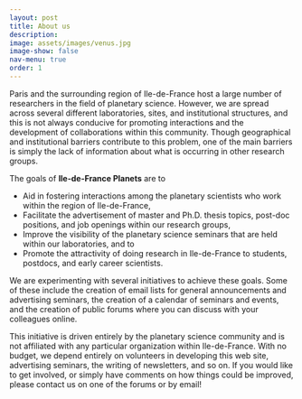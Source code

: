 ```yaml
---
layout: post
title: About us
description:
image: assets/images/venus.jpg
image-show: false
nav-menu: true
order: 1
---
```


Paris and the surrounding region of Ile-de-France host a large number of researchers in the field of planetary science. However, we are spread across several different laboratories, sites, and institutional structures, and this is not always conducive for promoting interactions and the development of collaborations within this community. Though geographical and institutional barriers contribute to this problem, one of the main barriers is simply the lack of information about what is occurring in other research groups.

The goals of **Ile-de-France Planets** are to
* Aid in fostering interactions among the planetary scientists who work within the region of Ile-de-France,
* Facilitate the advertisement of master and Ph.D. thesis topics, post-doc positions, and job openings within our research groups,
* Improve the visibility of the planetary science seminars that are held within our laboratories, and to
* Promote the attractivity of doing research in Ile-de-France to students, postdocs, and early career scientists.

We are experimenting with several initiatives to achieve these goals. Some of these include the creation of email lists for general announcements and advertising seminars, the creation of a calendar of seminars and events, and the creation of public forums where you can discuss with your colleagues online.

This initiative is driven entirely by the planetary science community and is not affiliated with any particular organization within Ile-de-France. With no budget, we depend entirely on volunteers in developing this web site, advertising seminars, the writing of newsletters, and so on. If you would like to get involved, or simply have comments on how things could be improved, please contact us on one of the forums or by email!
